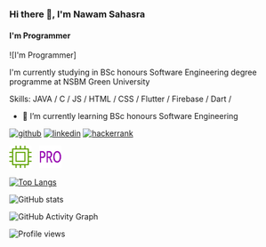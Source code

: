 ### Hi there 👋, I'm Nawam Sahasra
#### I'm Programmer
![I'm Programmer]

I'm currently studying in BSc honours Software Engineering degree programme at NSBM Green University

Skills: JAVA / C / JS / HTML / CSS / Flutter / Firebase / Dart / 

- 🌱 I’m currently learning BSc honours Software Engineering 


[<img src='https://cdn.jsdelivr.net/npm/simple-icons@3.0.1/icons/github.svg' alt='github' height='40'>](https://github.com/nawam727)  [<img src='https://cdn.jsdelivr.net/npm/simple-icons@3.0.1/icons/linkedin.svg' alt='linkedin' height='40'>](https://www.linkedin.com/in/nawamsahasra/)  [<img src='https://cdn.jsdelivr.net/npm/simple-icons@3.0.1/icons/hackerrank.svg' alt='hackerrank' height='40'>](https://www.hackerrank.com/dashboard)  

<a href='https://docs.github.com/en/developers'><img src='https://raw.githubusercontent.com/acervenky/animated-github-badges/master/assets/devbadge.gif' width='40' height='40'></a> <a href='https://github.com/pricing'><img src='https://raw.githubusercontent.com/acervenky/animated-github-badges/master/assets/pro.gif' width='40' height='40'></a> 

[![Top Langs](https://github-readme-stats.vercel.app/api/top-langs/?username=nawam727)](https://github.com/anuraghazra/github-readme-stats)

![GitHub stats](https://github-readme-stats.vercel.app/api?username=nawam727&show_icons=true)  

![GitHub Activity Graph](https://activity-graph.herokuapp.com/graph?username=nawam727)  

![Profile views](https://gpvc.arturio.dev/nawam727)    
